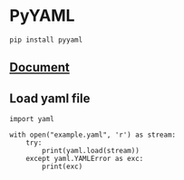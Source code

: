 # PyYAML

```
pip install pyyaml
```

## [Document](https://pyyaml.org/wiki/PyYAMLDocumentation)

## Load yaml file

```
import yaml

with open("example.yaml", 'r') as stream:
    try:
        print(yaml.load(stream))
    except yaml.YAMLError as exc:
        print(exc)
```
